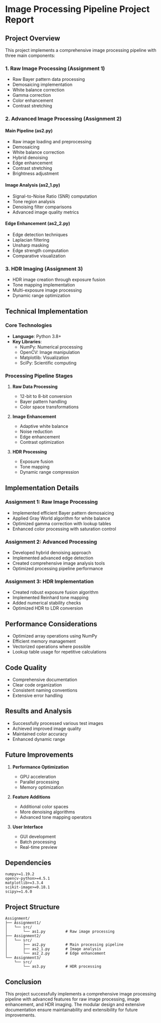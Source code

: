 # Image Processing Pipeline Project Report

## Project Overview
This project implements a comprehensive image processing pipeline with three main components:

### 1. Raw Image Processing (Assignment 1)
- Raw Bayer pattern data processing
- Demosaicing implementation
- White balance correction
- Gamma correction
- Color enhancement
- Contrast stretching

### 2. Advanced Image Processing (Assignment 2)
#### Main Pipeline (as2.py)
- Raw image loading and preprocessing
- Demosaicing
- White balance correction
- Hybrid denoising
- Edge enhancement
- Contrast stretching
- Brightness adjustment

#### Image Analysis (as2_1.py)
- Signal-to-Noise Ratio (SNR) computation
- Tone region analysis
- Denoising filter comparisons
- Advanced image quality metrics

#### Edge Enhancement (as2_2.py)
- Edge detection techniques
- Laplacian filtering
- Unsharp masking
- Edge strength computation
- Comparative visualization

### 3. HDR Imaging (Assignment 3)
- HDR image creation through exposure fusion
- Tone mapping implementation
- Multi-exposure image processing
- Dynamic range optimization

## Technical Implementation

### Core Technologies
- **Language**: Python 3.8+
- **Key Libraries**:
  - NumPy: Numerical processing
  - OpenCV: Image manipulation
  - Matplotlib: Visualization
  - SciPy: Scientific computing

### Processing Pipeline Stages
1. **Raw Data Processing**
   - 12-bit to 8-bit conversion
   - Bayer pattern handling
   - Color space transformations

2. **Image Enhancement**
   - Adaptive white balance
   - Noise reduction
   - Edge enhancement
   - Contrast optimization

3. **HDR Processing**
   - Exposure fusion
   - Tone mapping
   - Dynamic range compression

## Implementation Details

### Assignment 1: Raw Image Processing
- Implemented efficient Bayer pattern demosaicing
- Applied Gray World algorithm for white balance
- Optimized gamma correction with lookup tables
- Enhanced color processing with saturation control

### Assignment 2: Advanced Processing
- Developed hybrid denoising approach
- Implemented advanced edge detection
- Created comprehensive image analysis tools
- Optimized processing pipeline performance

### Assignment 3: HDR Implementation
- Created robust exposure fusion algorithm
- Implemented Reinhard tone mapping
- Added numerical stability checks
- Optimized HDR to LDR conversion

## Performance Considerations
- Optimized array operations using NumPy
- Efficient memory management
- Vectorized operations where possible
- Lookup table usage for repetitive calculations

## Code Quality
- Comprehensive documentation
- Clear code organization
- Consistent naming conventions
- Extensive error handling

## Results and Analysis
- Successfully processed various test images
- Achieved improved image quality
- Maintained color accuracy
- Enhanced dynamic range

## Future Improvements
1. **Performance Optimization**
   - GPU acceleration
   - Parallel processing
   - Memory optimization

2. **Feature Additions**
   - Additional color spaces
   - More denoising algorithms
   - Advanced tone mapping operators

3. **User Interface**
   - GUI development
   - Batch processing
   - Real-time preview

## Dependencies
```
numpy>=1.19.2
opencv-python>=4.5.1
matplotlib>=3.3.4
scikit-image>=0.18.1
scipy>=1.6.0
```

## Project Structure
```
Assignment/
├── Assignment1/
│   └── src/
│       └── as1.py         # Raw image processing
├── Assignment2/
│   └── src/
│       ├── as2.py         # Main processing pipeline
│       ├── as2_1.py       # Image analysis
│       └── as2_2.py       # Edge enhancement
└── Assignment3/
    └── src/
        └── as3.py         # HDR processing
```

## Conclusion
This project successfully implements a comprehensive image processing pipeline with advanced features for raw image processing, image enhancement, and HDR imaging. The modular design and extensive documentation ensure maintainability and extensibility for future improvements.
